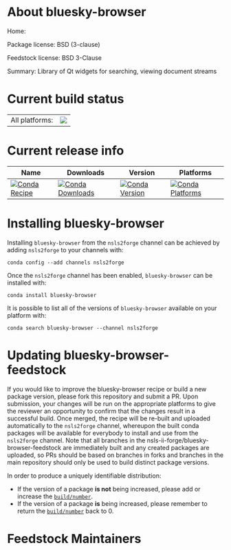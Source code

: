 About bluesky-browser
=====================

Home: 

Package license: BSD (3-clause)

Feedstock license: BSD 3-Clause

Summary: Library of Qt widgets for searching, viewing document streams



Current build status
====================


<table><tr><td>All platforms:</td>
    <td>
      <a href="https://dev.azure.com/nsls2forge/nsls2forge/_build/latest?definitionId=40&branchName=master">
        <img src="https://dev.azure.com/nsls2forge/nsls2forge/_apis/build/status/bluesky-browser-feedstock?branchName=master">
      </a>
    </td>
  </tr>
</table>

Current release info
====================

| Name | Downloads | Version | Platforms |
| --- | --- | --- | --- |
| [![Conda Recipe](https://img.shields.io/badge/recipe-bluesky--browser-green.svg)](https://anaconda.org/nsls2forge/bluesky-browser) | [![Conda Downloads](https://img.shields.io/conda/dn/nsls2forge/bluesky-browser.svg)](https://anaconda.org/nsls2forge/bluesky-browser) | [![Conda Version](https://img.shields.io/conda/vn/nsls2forge/bluesky-browser.svg)](https://anaconda.org/nsls2forge/bluesky-browser) | [![Conda Platforms](https://img.shields.io/conda/pn/nsls2forge/bluesky-browser.svg)](https://anaconda.org/nsls2forge/bluesky-browser) |

Installing bluesky-browser
==========================

Installing `bluesky-browser` from the `nsls2forge` channel can be achieved by adding `nsls2forge` to your channels with:

```
conda config --add channels nsls2forge
```

Once the `nsls2forge` channel has been enabled, `bluesky-browser` can be installed with:

```
conda install bluesky-browser
```

It is possible to list all of the versions of `bluesky-browser` available on your platform with:

```
conda search bluesky-browser --channel nsls2forge
```




Updating bluesky-browser-feedstock
==================================

If you would like to improve the bluesky-browser recipe or build a new
package version, please fork this repository and submit a PR. Upon submission,
your changes will be run on the appropriate platforms to give the reviewer an
opportunity to confirm that the changes result in a successful build. Once
merged, the recipe will be re-built and uploaded automatically to the
`nsls2forge` channel, whereupon the built conda packages will be available for
everybody to install and use from the `nsls2forge` channel.
Note that all branches in the nsls-ii-forge/bluesky-browser-feedstock are
immediately built and any created packages are uploaded, so PRs should be based
on branches in forks and branches in the main repository should only be used to
build distinct package versions.

In order to produce a uniquely identifiable distribution:
 * If the version of a package **is not** being increased, please add or increase
   the [``build/number``](https://conda.io/docs/user-guide/tasks/build-packages/define-metadata.html#build-number-and-string).
 * If the version of a package **is** being increased, please remember to return
   the [``build/number``](https://conda.io/docs/user-guide/tasks/build-packages/define-metadata.html#build-number-and-string)
   back to 0.

Feedstock Maintainers
=====================


